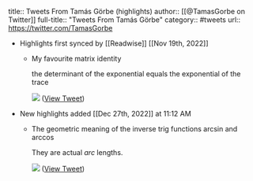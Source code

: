 title:: Tweets From Tamás Görbe (highlights)
author:: [[@TamasGorbe on Twitter]]
full-title:: "Tweets From Tamás Görbe"
category:: #tweets
url:: https://twitter.com/TamasGorbe

- Highlights first synced by [[Readwise]] [[Nov 19th, 2022]]
	- My favourite matrix identity
	  
	  the determinant of the exponential equals the exponential of the trace 
	  
	  ![](https://pbs.twimg.com/media/Fg3nL90XkAAgEoA.png) ([View Tweet](https://twitter.com/TamasGorbe/status/1589180521082507265))
- New highlights added [[Dec 27th, 2022]] at 11:12 AM
	- The geometric meaning of the inverse trig functions arcsin and arccos
	  
	  They are actual *arc* lengths. 
	  
	  ![](https://pbs.twimg.com/media/Fk5TdqOXkAAPoDa.jpg) ([View Tweet](https://twitter.com/TamasGorbe/status/1607314588831195136))